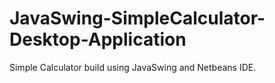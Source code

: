 # JavaSwing-SimpleCalculator-Desktop-Application
Simple Calculator build using JavaSwing and Netbeans IDE.

